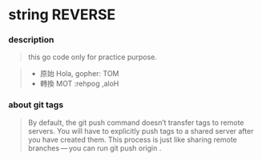 # string REVERSE

### description
> this go code only for practice purpose.

> - 原始 Hola, gopher: TOM
> - 轉換 MOT :rehpog ,aloH


### about git tags
> By default, the git push command doesn’t transfer tags to remote servers. You will have to explicitly push tags to a shared server after you have created them. This process is just like sharing remote branches — you can run git push origin <tagname>.
